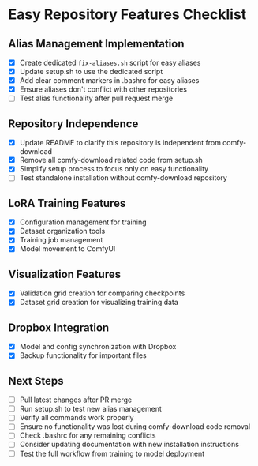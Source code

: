 # Easy Repository Features Checklist

## Alias Management Implementation
- [x] Create dedicated `fix-aliases.sh` script for easy aliases
- [x] Update setup.sh to use the dedicated script
- [x] Add clear comment markers in .bashrc for easy aliases
- [x] Ensure aliases don't conflict with other repositories
- [ ] Test alias functionality after pull request merge

## Repository Independence
- [x] Update README to clarify this repository is independent from comfy-download
- [x] Remove all comfy-download related code from setup.sh
- [x] Simplify setup process to focus only on easy functionality
- [ ] Test standalone installation without comfy-download repository

## LoRA Training Features
- [x] Configuration management for training
- [x] Dataset organization tools
- [x] Training job management
- [x] Model movement to ComfyUI

## Visualization Features
- [x] Validation grid creation for comparing checkpoints
- [x] Dataset grid creation for visualizing training data

## Dropbox Integration
- [x] Model and config synchronization with Dropbox
- [x] Backup functionality for important files

## Next Steps
- [ ] Pull latest changes after PR merge
- [ ] Run setup.sh to test new alias management
- [ ] Verify all commands work properly
- [ ] Ensure no functionality was lost during comfy-download code removal
- [ ] Check .bashrc for any remaining conflicts
- [ ] Consider updating documentation with new installation instructions
- [ ] Test the full workflow from training to model deployment
